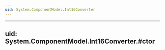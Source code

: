 ```yaml
---
uid: System.ComponentModel.Int16Converter
---
```


---
uid: System.ComponentModel.Int16Converter.#ctor
---
